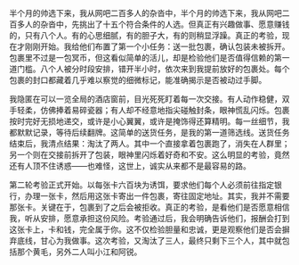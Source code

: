 半个月的帅选下来，我从网吧二百多人的杂沓中，半个月的帅选下来，我从网吧二百多人的杂沓中，先挑出了十五个符合条件的人选。但真正有兴趣做事、愿意赚钱的，只有八个人。有的心思细腻，有的胆子大，有的则稍显浮躁。真正的考验，现在才刚刚开始。我给他们布置了第一个小任务：送一批包裹，确认包装未被拆开。包裹里不过是一包冥币，但这看似简单的活儿，却是检验他们是否值得信赖的第一道门槛。八个人被分时段安排，错开半小时，依次来到我提前放好的包裹处。每个包裹的封口都藏着几乎难以察觉的细微标记，能准确揭示是否被动过手脚。

我隐匿在可以一览全局的酒店窗前，目光死死盯着每一次交接。有人动作稳健，双手轻柔，仿佛捧着易碎瓷器；有人却不经意地指尖碰触封条，眼神慌乱闪烁。包裹按时完好无损地递交，或许是小心翼翼，或许是掩饰得还算精明。每一丝细节，我都默默记录，等待后续翻牌。这简单的送货任务，是我的第一道筛选线。送货任务结束后，我清点结果：淘汰了两人。其中一个直接拿着包裹跑了，消失在人群里；另一个则在交接前拆开了包装，眼神里闪烁着好奇和不安。这么明显的考验，竟然还有人顶不住诱惑——也难怪，这世上，诚实从来都不是最容易的路。

第二轮考验正式开始。以每张卡六百块为诱饵，要求他们每个人必须前往指定银行，办理一张卡，然后用这张卡寄出一件包裹，寄往固定地址。其实，我并不需要那张卡。关键在于，包裹到了之后会被拒收。真正的考验，是看他们是否愿意相信我，听从安排，愿意承担这份风险。考验通过后，我会明确告诉他们，报酬会打到这张卡上，卡和钱，完全属于你。这不仅检验胆量和忠诚，更是观察他们是否会摒弃底线，甘心为我做事。这次考验，又淘汰了三人，最终只剩下三个人，其中就包括那个黄毛，另外二人叫小江和阿锐。